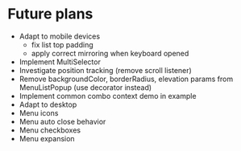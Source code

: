 # Future plans

* Adapt to mobile devices 
  + fix list top padding
  + apply correct mirroring when keyboard opened
* Implement MultiSelector
* Investigate position tracking (remove scroll listener)
* Remove backgroundColor, borderRadius, elevation params from MenuListPopup
  (use decorator instead)
* Implement common combo context demo in example
* Adapt to desktop
* Menu icons
* Menu auto close behavior
* Menu checkboxes
* Menu expansion
